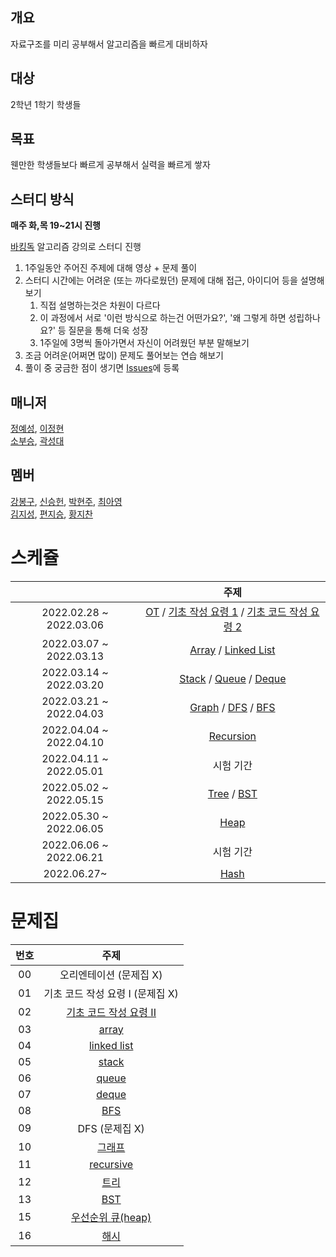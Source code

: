 ## 개요

자료구조를 미리 공부해서 알고리즘을 빠르게 대비하자

## 대상

2학년 1학기 학생들

## 목표

웬만한 학생들보다 빠르게 공부해서 실력을 빠르게 쌓자

## 스터디 방식

**매주 화,목 19~21시 진행**

[바킹독](https://blog.encrypted.gg/) 알고리즘 강의로 스터디 진행

1. 1주일동안 주어진 주제에 대해 영상 + 문제 풀이
2. 스터디 시간에는 어려운 (또는 까다로웠던) 문제에 대해 접근, 아이디어 등을 설명해보기
   1. 직접 설명하는것은 차원이 다르다
   2. 이 과정에서 서로 '이런 방식으로 하는건 어떤가요?', '왜 그렇게 하면 성립하나요?' 등 질문을 통해 더욱 성장
   3. 1주일에 3명씩 돌아가면서 자신이 어려웠던 부분 말해보기
3. 조금 어려운(어쩌면 많이) 문제도 풀어보는 연습 해보기
4. 풀이 중 궁금한 점이 생기면 [Issues](https://github.com/Sabro98/22ALPStudy/issues)에 등록

## 매니저

[정예성](https://github.com/jys-jeong), [이정현](https://github.com/AFpine)  
[소부승](https://github.com/bootkorea), [곽성대](https://github.com/tjdeo1102)

## 멤버

[강봉구](https://github.com/rkdbq), [신승헌](https://github.com/tlstmdgjs), [박현주](https://github.com/Zoe305), [최아영](https://github.com/IMAYOUNG)  
[김지성](https://github.com/zs0057), [편지승](https://github.com/vuswltmd), [황지찬](https://github.com/JC-arl)

# 스케쥴

|                         |                                                                                               주제                                                                                               |
| :---------------------: | :----------------------------------------------------------------------------------------------------------------------------------------------------------------------------------------------: |
| 2022.02.28 ~ 2022.03.06 | [OT](https://blog.encrypted.gg/921?category=773649) / [기초 작성 요령 1](https://blog.encrypted.gg/922?category=773649) / [기초 코드 작성 요령 2](https://blog.encrypted.gg/923?category=773649) |
| 2022.03.07 ~ 2022.03.13 |                                      [Array](https://blog.encrypted.gg/927?category=773649) / [Linked List](https://blog.encrypted.gg/932?category=773649)                                       |
| 2022.03.14 ~ 2022.03.20 |             [Stack](https://blog.encrypted.gg/933?category=773649) / [Queue](https://blog.encrypted.gg/934?category=773649) / [Deque](https://blog.encrypted.gg/935?category=773649)             |
| 2022.03.21 ~ 2022.04.03 |              [Graph](https://blog.encrypted.gg/1016?category=773649) / [DFS](https://blog.encrypted.gg/942?category=773649) / [BFS](https://blog.encrypted.gg/941?category=773649)               |
| 2022.04.04 ~ 2022.04.10 |                                                                    [Recursion](https://blog.encrypted.gg/943?category=773649)                                                                    |
| 2022.04.11 ~ 2022.05.01 |                                                                                            시험 기간                                                                                             |
| 2022.05.02 ~ 2022.05.15 |                                          [Tree](https://blog.encrypted.gg/1019?category=773649) / [BST](https://blog.encrypted.gg/1013?category=773649)                                          |
| 2022.05.30 ~ 2022.06.05 |                                                                      [Heap](https://blog.encrypted.gg/1015?category=773649)                                                                      |
| 2022.06.06 ~ 2022.06.21 |                                                                                            시험 기간                                                                                             |
|       2022.06.27~       |                                                                      [Hash](https://blog.encrypted.gg/1009?category=773649)                                                                      |

# 문제집

| 번호 |                                                    주제                                                    |
| :--: | :--------------------------------------------------------------------------------------------------------: |
|  00  |                                          오리엔테이션 (문제집 X)                                           |
|  01  |                                      기초 코드 작성 요령 I (문제집 X)                                      |
|  02  | [기초 코드 작성 요령 II](https://github.com/encrypted-def/basic-algo-lecture/blob/master/workbook/0x03.md) |
|  03  |         [array](https://github.com/encrypted-def/basic-algo-lecture/blob/master/workbook/0x03.md)          |
|  04  |      [linked list](https://github.com/encrypted-def/basic-algo-lecture/blob/master/workbook/0x04.md)       |
|  05  |         [stack](https://github.com/encrypted-def/basic-algo-lecture/blob/master/workbook/0x05.md)          |
|  06  |         [queue](https://github.com/encrypted-def/basic-algo-lecture/blob/master/workbook/0x06.md)          |
|  07  |         [deque](https://github.com/encrypted-def/basic-algo-lecture/blob/master/workbook/0x07.md)          |
|  08  |          [BFS](https://github.com/encrypted-def/basic-algo-lecture/blob/master/workbook/0x09.md)           |
|  09  |                                               DFS (문제집 X)                                               |
|  10  |         [그래프](https://github.com/encrypted-def/basic-algo-lecture/blob/master/workbook/0x18.md)         |
|  11  |       [recursive](https://github.com/encrypted-def/basic-algo-lecture/blob/master/workbook/0x0B.md)        |
|  12  |          [트리](https://github.com/encrypted-def/basic-algo-lecture/blob/master/workbook/0x19.md)          |
|  13  |          [BST](https://github.com/encrypted-def/basic-algo-lecture/blob/master/workbook/0x16.md)           |
|  15  |   [우선순위 큐(heap)](https://github.com/encrypted-def/basic-algo-lecture/blob/master/workbook/0x17.md)    |
|  16  |          [해시](https://github.com/encrypted-def/basic-algo-lecture/blob/master/workbook/0x15.md)          |
